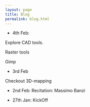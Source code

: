 ```yaml
---
layout: page
title: Blog
permalink: blog.html
---
```


* 4th Feb:

Explore CAD tools.

Raster tools

Gimp

* 3rd Feb

Checkout 3D-mapping

* 2nd Feb: Recitation: Massimo Banzi

* 27th Jan: KickOff
